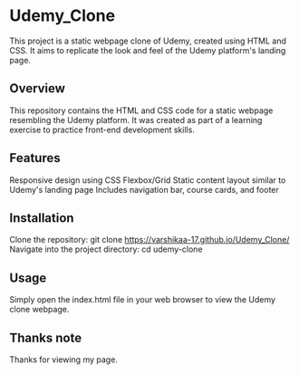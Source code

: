 # Udemy_Clone
This project is a static webpage clone of Udemy, created using HTML and CSS. It aims to replicate the look and feel of the Udemy platform's landing page.

## Overview
This repository contains the HTML and CSS code for a static webpage resembling the Udemy platform. It was created as part of a learning exercise to practice front-end development skills.

## Features
Responsive design using CSS Flexbox/Grid
Static content layout similar to Udemy's landing page
Includes navigation bar, course cards, and footer

## Installation
Clone the repository: git clone https://varshikaa-17.github.io/Udemy_Clone/
Navigate into the project directory: cd udemy-clone

## Usage
Simply open the index.html file in your web browser to view the Udemy clone webpage.

## Thanks note
Thanks for viewing my page.
